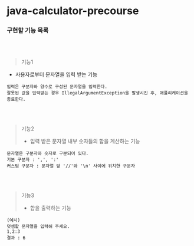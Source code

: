 # java-calculator-precourse

### 구현할 기능 목록

</br>
</br>

> 기능1
   * 사용자로부터 문자열을 입력 받는 기능

    입력은 구분자와 양수로 구성된 문자열을 입력한다.
    잘못된 값을 입력받는 경우 IllegalArgumentException을 발생시킨 후, 애플리케이션을 종료한다.
   
</br>
</br>

> 기능2
>   * 입력 받은 문자열 내부 숫자들의 합을 계산하는 기능
   
    문자열은 구분자와 숫자로 구분되어 있다.
    기본 구분자 : ',', ':'
    커스텀 구분자 : 문자열 앞 '//'와 '\n' 사이에 위치한 구분자 
       
</br>
</br>

> 기능3
>   * 합을 출력하는 기능
   
    (예시)
    덧셈할 문자열을 입력해 주세요.
    1,2:3
    결과 : 6
